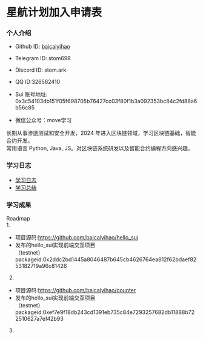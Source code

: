# 星航计划加入申请表

### 个人介绍

* Github ID: [baicaiyihao](https://github.com/baicaiyihao)

* Telegram ID: stom698

* Discord ID: stom.ark

* QQ ID:326562410

* Sui 账号地址: 0x3c54103db151f05f698705b76427cc03f80f1b3a092353bc84c2fd88a6b56c85

* 微信公众号：move学习


长期从事渗透测试和安全开发，2024 年进入区块链领域，学习区块链基础，智能合约开发。  
常用语言 Python, Java, JS。对区块链系统研发以及智能合约编程方向感兴趣。

### 学习日志

- [学习日志](journal.md)
- [学习总结](summary.md)

### 学习成果

Roadmap  
1.  
- 项目源码:https://github.com/baicaiyihao/hello_sui  
- 发布的hello_sui实现前端交互项目  
（testnet）packageid:0x2ddc2bd1445a8046487b645cb4626764ea812f62bdaef8253182719a96c81426  
  
2.  
- 项目源码:https://github.com/baicaiyihao/counter  
- 发布的hello_sui实现前端交互项目  
（testnet）packageid:0xef7e9f18db243cd1391eb735c84e7293257682db11888b722510627a7ef42b93  
  
3.  


